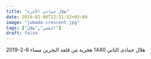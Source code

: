 ```yaml
---
title: "هلال جمادى الآخرة"
date: 2019-02-06T22:51:53+03:00
image: "jumada-crescent.jpg"
tags: ["القمر","هلال"]
draft: false
---
```


هلال جمادى الثاني 1440 هجرية من قلعة البحرين مساء 6-2-2019